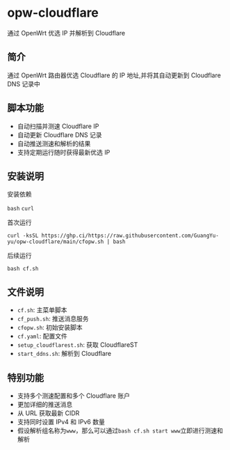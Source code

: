 # opw-cloudflare

通过 OpenWrt 优选 IP 并解析到 Cloudflare

## 简介

通过 OpenWrt 路由器优选 Cloudflare 的 IP 地址,并将其自动更新到 Cloudflare DNS 记录中

## 脚本功能

- 自动扫描并测速 Cloudflare IP
- 自动更新 Cloudflare DNS 记录
- 自动推送测速和解析的结果
- 支持定期运行随时获得最新优选 IP

## 安装说明

安装依赖

`bash` `curl`

首次运行

```curl -ksSL https://ghp.ci/https://raw.githubusercontent.com/GuangYu-yu/opw-cloudflare/main/cfopw.sh | bash```

后续运行

`bash cf.sh`

## 文件说明

- `cf.sh`: 主菜单脚本
- `cf_push.sh`: 推送消息服务
- `cfopw.sh`: 初始安装脚本
- `cf.yaml`: 配置文件
- `setup_cloudflarest.sh`: 获取 CloudflareST
- `start_ddns.sh`: 解析到 Cloudflare

## 特别功能

- 支持多个测速配置和多个 Cloudflare 账户
- 更加详细的推送消息
- 从 URL 获取最新 CIDR
- 支持同时设置 IPv4 和 IPv6 数量
- 假设解析组名称为`www`，那么可以通过`bash cf.sh start www`立即进行测速和解析
